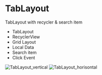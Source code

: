 # TabLayout
TabLayout with recycler &amp; search item

- TabLayout
- RecyclerView
- Grid Layout
- Local Data
- Search item
- Click Event


![TabLayout_vertical](https://user-images.githubusercontent.com/53957770/75090085-feb33e00-5591-11ea-9322-21875ef9c062.gif)
![TabLayout_horisontal](https://user-images.githubusercontent.com/53957770/75090079-f1964f00-5591-11ea-9ca2-f278ee1769ae.gif)
